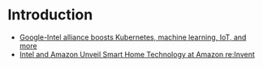 # Introduction

- [Google-Intel alliance boosts Kubernetes, machine learning, IoT, and more](http://www.infoworld.com/article/3142136/artificial-intelligence/google-intel-alliance-boosts-kubernetes-machine-learning-iot-and-more.html)
- [Intel and Amazon Unveil Smart Home Technology at Amazon re:Invent](https://newsroom.intel.com/news/intel-amazon-unveil-smart-home-technology-amazon-reinvent/)
